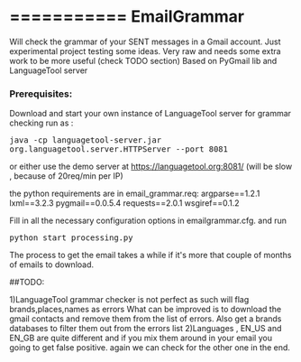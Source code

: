 ===========
EmailGrammar
============

Will check the grammar of your SENT messages in a Gmail account.
Just experimental project testing some ideas. Very raw and needs some extra work to be more useful (check TODO section)
Based on PyGmail lib and LanguageTool server


### Prerequisites:

Download and start your own instance of LanguageTool server for grammar checking
run as :
    <pre>java -cp languagetool-server.jar org.languagetool.server.HTTPServer --port 8081 </pre>

or either use the demo server at https://languagetool.org:8081/ (will be slow , because of 20req/min per IP)



the python requirements are in email_grammar.req:
argparse==1.2.1
lxml==3.2.3
pygmail==0.0.5.4
requests==2.0.1
wsgiref==0.1.2


Fill in all the necessary configuration options in emailgrammar.cfg.
and run
    <pre>python start_processing.py</pre>

The process to get the email takes a while if it's more that couple of months of emails to download.


##TODO:

1)LanguageTool grammar checker is not perfect as such will flag brands,places,names as errors
What can be improved is to download the gmail contacts and remove them from the list of errors.
Also get a brands databases to filter them out from the errors list
2)Languages , EN_US and EN_GB are quite different and if you mix them around in your email you going to get false positive.
  again we can check for the other one in the end.

